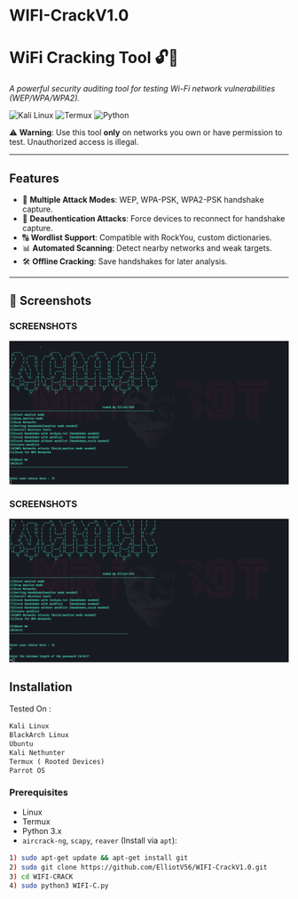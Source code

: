 # WIFI-CrackV1.0
# WiFi Cracking Tool 🔓📡  
*A powerful security auditing tool for testing Wi-Fi network vulnerabilities (WEP/WPA/WPA2).*  

![Kali Linux](https://img.shields.io/badge/Kali_Linux-557C94?style=for-the-badge&logo=kali-linux&logoColor=white)
![Termux](https://img.shields.io/badge/Termux-000000?style=for-the-badge&logo=termux&logoColor=white)
![Python](https://img.shields.io/badge/Python-3.x-blue)  

⚠ **Warning**: Use this tool **only** on networks you own or have permission to test. Unauthorized access is illegal.  

---

## Features  
- 🎯 **Multiple Attack Modes**: WEP, WPA-PSK, WPA2-PSK handshake capture.  
- 📡 **Deauthentication Attacks**: Force devices to reconnect for handshake capture.  
- 🔠 **Wordlist Support**: Compatible with RockYou, custom dictionaries.  
- 📊 **Automated Scanning**: Detect nearby networks and weak targets.  
- 🛠 **Offline Cracking**: Save handshakes for later analysis.  

---

## 📸 Screenshots  

### **SCREENSHOTS**  
![WCRACK](main.png)  

### **SCREENSHOTS**  
![WCRACK](main2.png)  


## Installation  
Tested On :

    Kali Linux
    BlackArch Linux
    Ubuntu
    Kali Nethunter
    Termux ( Rooted Devices)
    Parrot OS

### Prerequisites  
- Linux
- Termux
- Python 3.x  
- `aircrack-ng`, `scapy`, `reaver` (Install via `apt`):  

```bash 
1) sudo apt-get update && apt-get install git
2) sudo git clone https://github.com/ElliotV56/WIFI-CrackV1.0.git
3) cd WIFI-CRACK
4) sudo python3 WIFI-C.py
